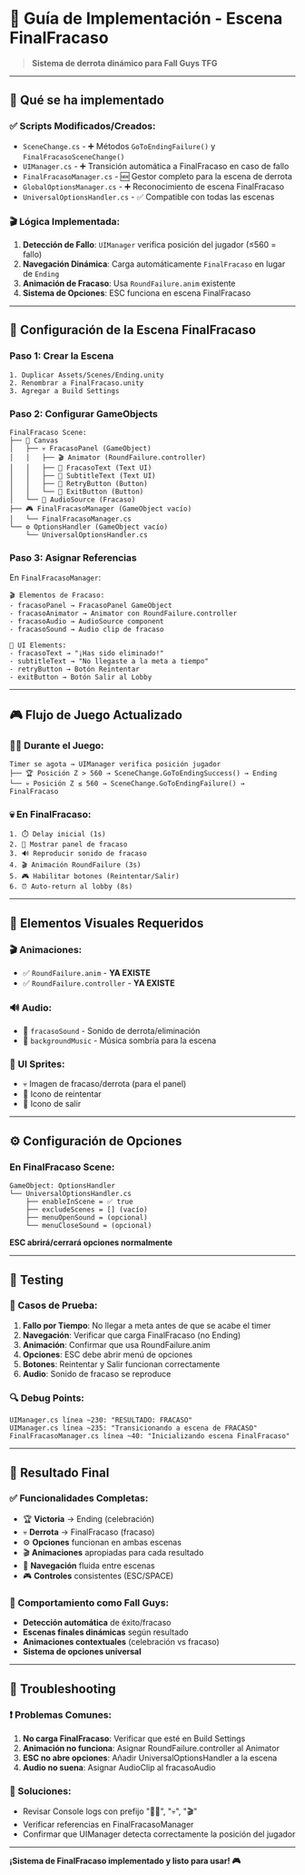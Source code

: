 # 🚩 **Guía de Implementación - Escena FinalFracaso**

> **Sistema de derrota dinámico para Fall Guys TFG**

---

## 🎯 **Qué se ha implementado**

### **✅ Scripts Modificados/Creados:**
- `SceneChange.cs` - ➕ Métodos `GoToEndingFailure()` y `FinalFracasoSceneChange()`
- `UIManager.cs` - ➕ Transición automática a FinalFracaso en caso de fallo
- `FinalFracasoManager.cs` - 🆕 Gestor completo para la escena de derrota
- `GlobalOptionsManager.cs` - ➕ Reconocimiento de escena FinalFracaso
- `UniversalOptionsHandler.cs` - ✅ Compatible con todas las escenas

### **🎬 Lógica Implementada:**
1. **Detección de Fallo**: `UIManager` verifica posición del jugador (≤560 = fallo)
2. **Navegación Dinámica**: Carga automáticamente `FinalFracaso` en lugar de `Ending`
3. **Animación de Fracaso**: Usa `RoundFailure.anim` existente
4. **Sistema de Opciones**: ESC funciona en escena FinalFracaso

---

## 🔧 **Configuración de la Escena FinalFracaso**

### **Paso 1: Crear la Escena**
```
1. Duplicar Assets/Scenes/Ending.unity
2. Renombrar a FinalFracaso.unity
3. Agregar a Build Settings
```

### **Paso 2: Configurar GameObjects**
```
FinalFracaso Scene:
├── 📱 Canvas
│   ├── 💀 FracasoPanel (GameObject)
│   │   ├── 🎬 Animator (RoundFailure.controller)
│   │   ├── 📝 FracasoText (Text UI)
│   │   ├── 📝 SubtitleText (Text UI)
│   │   ├── 🔄 RetryButton (Button)
│   │   └── 🚪 ExitButton (Button)
│   └── 🎵 AudioSource (Fracaso)
├── 🎮 FinalFracasoManager (GameObject vacío)
│   └── FinalFracasoManager.cs
└── ⚙️ OptionsHandler (GameObject vacío)
    └── UniversalOptionsHandler.cs
```

### **Paso 3: Asignar Referencias**
En `FinalFracasoManager`:
```
🎬 Elementos de Fracaso:
- fracasoPanel → FracasoPanel GameObject
- fracasoAnimator → Animator con RoundFailure.controller
- fracasoAudio → AudioSource component
- fracasoSound → Audio clip de fracaso

🎨 UI Elements:
- fracasoText → "¡Has sido eliminado!"
- subtitleText → "No llegaste a la meta a tiempo"
- retryButton → Botón Reintentar
- exitButton → Botón Salir al Lobby
```

---

## 🎮 **Flujo de Juego Actualizado**

### **🏃‍♂️ Durante el Juego:**
```
Timer se agota → UIManager verifica posición jugador
├── 🏆 Posición Z > 560 → SceneChange.GoToEndingSuccess() → Ending
└── 💀 Posición Z ≤ 560 → SceneChange.GoToEndingFailure() → FinalFracaso
```

### **💀 En FinalFracaso:**
```
1. ⏱️ Delay inicial (1s)
2. 📱 Mostrar panel de fracaso
3. 🔊 Reproducir sonido de fracaso
4. 🎬 Animación RoundFailure (3s)
5. 🎮 Habilitar botones (Reintentar/Salir)
6. ⏰ Auto-return al lobby (8s)
```

---

## 🎨 **Elementos Visuales Requeridos**

### **🎬 Animaciones:**
- ✅ `RoundFailure.anim` - **YA EXISTE**
- ✅ `RoundFailure.controller` - **YA EXISTE**

### **🔊 Audio:**
- 📢 `fracasoSound` - Sonido de derrota/eliminación
- 🎵 `backgroundMusic` - Música sombría para la escena

### **🎨 UI Sprites:**
- 💀 Imagen de fracaso/derrota (para el panel)
- 🔄 Icono de reintentar
- 🚪 Icono de salir

---

## ⚙️ **Configuración de Opciones**

### **En FinalFracaso Scene:**
```
GameObject: OptionsHandler
└── UniversalOptionsHandler.cs
    ├── enableInScene = ✅ true
    ├── excludeScenes = [] (vacío)
    ├── menuOpenSound = (opcional)
    └── menuCloseSound = (opcional)
```

**ESC abrirá/cerrará opciones normalmente**

---

## 🧪 **Testing**

### **🎯 Casos de Prueba:**
1. **Fallo por Tiempo**: No llegar a meta antes de que se acabe el timer
2. **Navegación**: Verificar que carga FinalFracaso (no Ending)
3. **Animación**: Confirmar que usa RoundFailure.anim
4. **Opciones**: ESC debe abrir menú de opciones
5. **Botones**: Reintentar y Salir funcionan correctamente
6. **Audio**: Sonido de fracaso se reproduce

### **🔍 Debug Points:**
```
UIManager.cs línea ~230: "RESULTADO: FRACASO"
UIManager.cs línea ~235: "Transicionando a escena de FRACASO"
FinalFracasoManager.cs línea ~40: "Inicializando escena FinalFracaso"
```

---

## 🚀 **Resultado Final**

### **✅ Funcionalidades Completas:**
- 🏆 **Victoria** → Ending (celebración)
- 💀 **Derrota** → FinalFracaso (fracaso)
- ⚙️ **Opciones** funcionan en ambas escenas
- 🎬 **Animaciones** apropiadas para cada resultado
- 🔄 **Navegación** fluida entre escenas
- 🎮 **Controles** consistentes (ESC/SPACE)

### **🎯 Comportamiento como Fall Guys:**
- **Detección automática** de éxito/fracaso
- **Escenas finales dinámicas** según resultado
- **Animaciones contextuales** (celebración vs fracaso)
- **Sistema de opciones universal**

---

## 🐛 **Troubleshooting**

### **❗ Problemas Comunes:**
1. **No carga FinalFracaso**: Verificar que esté en Build Settings
2. **Animación no funciona**: Asignar RoundFailure.controller al Animator
3. **ESC no abre opciones**: Añadir UniversalOptionsHandler a la escena
4. **Audio no suena**: Asignar AudioClip al fracasoAudio

### **🔧 Soluciones:**
- Revisar Console logs con prefijo "🏴‍☠️", "💀", "🎬"
- Verificar referencias en FinalFracasoManager
- Confirmar que UIManager detecta correctamente la posición del jugador

---

**¡Sistema de FinalFracaso implementado y listo para usar! 🎮** 